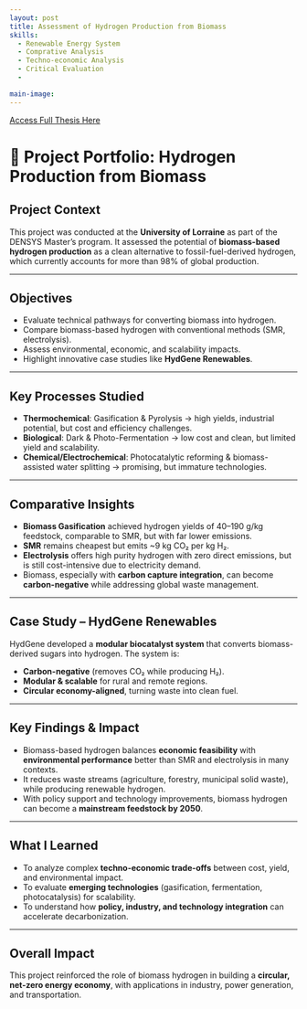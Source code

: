 ```yaml
---
layout: post
title: Assessment of Hydrogen Production from Biomass
skills: 
  - Renewable Energy System
  - Comprative Analysis
  - Techno-economic Analysis
  - Critical Evaluation
  - 

main-image: 
---
```


[Access Full Thesis Here](https://drive.google.com/file/d/1UlOib3zgQU5GymZBW4fk76JIGSq00STx/view?usp=sharing)


# 📘 Project Portfolio: Hydrogen Production from Biomass  

## Project Context  
This project was conducted at the **University of Lorraine** as part of the DENSYS Master’s program. It assessed the potential of **biomass-based hydrogen production** as a clean alternative to fossil-fuel-derived hydrogen, which currently accounts for more than 98% of global production.  

---

## Objectives  
- Evaluate technical pathways for converting biomass into hydrogen.  
- Compare biomass-based hydrogen with conventional methods (SMR, electrolysis).  
- Assess environmental, economic, and scalability impacts.  
- Highlight innovative case studies like **HydGene Renewables**.  

---

## Key Processes Studied  
- **Thermochemical**: Gasification & Pyrolysis → high yields, industrial potential, but cost and efficiency challenges.  
- **Biological**: Dark & Photo-Fermentation → low cost and clean, but limited yield and scalability.  
- **Chemical/Electrochemical**: Photocatalytic reforming & biomass-assisted water splitting → promising, but immature technologies.  

---

## Comparative Insights  
- **Biomass Gasification** achieved hydrogen yields of 40–190 g/kg feedstock, comparable to SMR, but with far lower emissions.  
- **SMR** remains cheapest but emits ~9 kg CO₂ per kg H₂.  
- **Electrolysis** offers high purity hydrogen with zero direct emissions, but is still cost-intensive due to electricity demand.  
- Biomass, especially with **carbon capture integration**, can become **carbon-negative** while addressing global waste management.  

---

## Case Study – HydGene Renewables  
HydGene developed a **modular biocatalyst system** that converts biomass-derived sugars into hydrogen. The system is:  
- **Carbon-negative** (removes CO₂ while producing H₂).  
- **Modular & scalable** for rural and remote regions.  
- **Circular economy-aligned**, turning waste into clean fuel.  

---

## Key Findings & Impact  
- Biomass-based hydrogen balances **economic feasibility** with **environmental performance** better than SMR and electrolysis in many contexts.  
- It reduces waste streams (agriculture, forestry, municipal solid waste), while producing renewable hydrogen.  
- With policy support and technology improvements, biomass hydrogen can become a **mainstream feedstock by 2050**.  

---

## What I Learned  
- To analyze complex **techno-economic trade-offs** between cost, yield, and environmental impact.  
- To evaluate **emerging technologies** (gasification, fermentation, photocatalysis) for scalability.  
- To understand how **policy, industry, and technology integration** can accelerate decarbonization.  

---

## Overall Impact  
This project reinforced the role of biomass hydrogen in building a **circular, net-zero energy economy**, with applications in industry, power generation, and transportation.  

